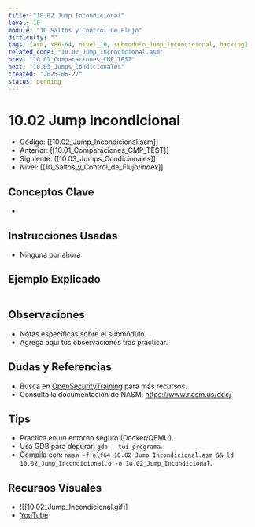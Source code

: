```yaml
---
title: "10.02 Jump Incondicional"
level: 10
module: "10 Saltos y Control de Flujo"
difficulty: ""
tags: [asm, x86-64, nivel_10, submodulo_Jump_Incondicional, hacking]
related_code: "10.02_Jump_Incondicional.asm"
prev: "10.01_Comparaciones_CMP_TEST"
next: "10.03_Jumps_Condicionales"
created: "2025-06-27"
status: pending
---
```


# 10.02 Jump Incondicional

- Código: [[10.02_Jump_Incondicional.asm]]  
- Anterior: [[10.01_Comparaciones_CMP_TEST]]  
- Siguiente: [[10.03_Jumps_Condicionales]]  
- Nivel: [[10_Saltos_y_Control_de_Flujo/index]]  

## Conceptos Clave
- 

## Instrucciones Usadas
- Ninguna por ahora

## Ejemplo Explicado
```asm

```

## Observaciones
- Notas específicas sobre el submódulo.
- Agrega aquí tus observaciones tras practicar.

## Dudas y Referencias
- Busca en [OpenSecurityTraining](https://opensecuritytraining.info/) para más recursos.
- Consulta la documentación de NASM: https://www.nasm.us/doc/

## Tips
- Practica en un entorno seguro (Docker/QEMU).
- Usa GDB para depurar: `gdb --tui programa`.
- Compila con: `nasm -f elf64 10.02_Jump_Incondicional.asm && ld 10.02_Jump_Incondicional.o -o 10.02_Jump_Incondicional`.

## Recursos Visuales
- ![[10.02_Jump_Incondicional.gif]]  
- [YouTube](https://youtube.com/placeholder)

